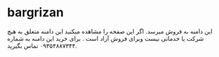# bargrizan
این دامنه به فروش میرسد. اگر این صفحه را مشاهده میکنید این دامنه متعلق به هیچ شرکت یا خدماتی نیست وبرای فروش آزاد است . برای خرید این دامنه به شماره ۰۹۳۵۴۸۸۷۳۴۴ تماس بگیرید.
